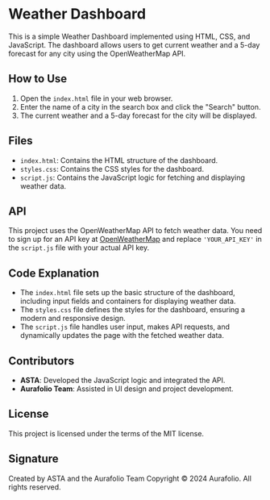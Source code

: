 # Weather Dashboard

This is a simple Weather Dashboard implemented using HTML, CSS, and JavaScript. The dashboard allows users to get current weather and a 5-day forecast for any city using the OpenWeatherMap API.

## How to Use

1. Open the `index.html` file in your web browser.
2. Enter the name of a city in the search box and click the "Search" button.
3. The current weather and a 5-day forecast for the city will be displayed.

## Files

- `index.html`: Contains the HTML structure of the dashboard.
- `styles.css`: Contains the CSS styles for the dashboard.
- `script.js`: Contains the JavaScript logic for fetching and displaying weather data.

## API

This project uses the OpenWeatherMap API to fetch weather data. You need to sign up for an API key at [OpenWeatherMap](https://openweathermap.org/api) and replace `'YOUR_API_KEY'` in the `script.js` file with your actual API key.

## Code Explanation

- The `index.html` file sets up the basic structure of the dashboard, including input fields and containers for displaying weather data.
- The `styles.css` file defines the styles for the dashboard, ensuring a modern and responsive design.
- The `script.js` file handles user input, makes API requests, and dynamically updates the page with the fetched weather data.

## Contributors

- **ASTA**: Developed the JavaScript logic and integrated the API.
- **Aurafolio Team**: Assisted in UI design and project development.

## License

This project is licensed under the terms of the MIT license.

## Signature


Created by ASTA and the Aurafolio Team
Copyright © 2024 Aurafolio. All rights reserved.
